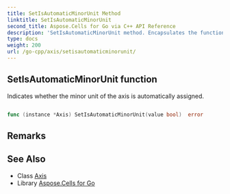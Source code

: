 ```yaml
---
title: SetIsAutomaticMinorUnit Method 
linktitle: SetIsAutomaticMinorUnit
second_title: Aspose.Cells for Go via C++ API Reference
description: 'SetIsAutomaticMinorUnit method. Encapsulates the function that represents setisautomaticminorunit in Go.'
type: docs
weight: 200
url: /go-cpp/axis/setisautomaticminorunit/
---
```


## SetIsAutomaticMinorUnit function

Indicates whether the minor unit of the axis is automatically assigned.

```go

func (instance *Axis) SetIsAutomaticMinorUnit(value bool)  error

```

## Remarks


## See Also

* Class [Axis](../)
* Library [Aspose.Cells for Go](../../)
